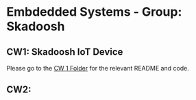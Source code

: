 # Embdedded Systems - Group: Skadoosh

## CW1: Skadoosh IoT Device
Please go to the [CW 1 Folder](https://github.com/CallumAlder/ES/tree/v1.0-beta/CW1/) for the relevant README and code.

## CW2:
